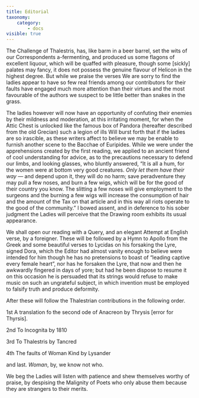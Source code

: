 ```yaml
---
title: Editorial
taxonomy:
    category:
        - docs
visible: true
---
```


The Challenge of Thalestris, has, like barm in a beer barrel, set the wits of our Correspondents a-fermenting, and produced us some flagons of excellent liquour, which will be quaffed with pleasure, though some [sickly] palates may fancy, it does not possess the genuine flavour of Helicon in the highest degree. But while we praise the verses We are sorry to find the ladies appear to have so few real friends among our contributors for their faults have engaged much more attention than their virtues and the most favourable of the authors we suspect to be little better than snakes in the grass.

The ladies however will now have an opportunity of confuting their enemies by their mildness and moderation, at this irritating moment, for when the Attic Chest is unlocked like the famous box of Pandora (hereafter described from the old Grecian) such a legion of ills Will burst forth that if the ladies are so irascible, as these writers affect to believe we may be enable to furnish another scene to the Bacchae of Euripides. While we were under the apprehensions created by the first reading, we applied to an ancient friend of cool understanding for advice, as to the precautions necessary to defend our limbs, and looking glasses, who bluntly answered, “It is all a hum, for the women were at bottom very good creatures. *Only let them have their way* — and depend upon it, they will do no harm; save peradventure they may pull a few noses, and burn a few wigs, which will be for the good of their country you know. The slitting a few noses will give employment to the surgeons and the burning a few wigs will increase the consumption of hair and the amount of the Tax on that article and in this way all riots operate to the good of the community.” I bowed assent, and in deference to his sober judgment the Ladies will perceive that the Drawing room exhibits its usual appearance.

We shall open our reading with a Query, and an elegant Attempt at English verse, by a foreigner. These will be followed by a Hymn to Apollo from the Greek and some beautiful verses to Lycidas on his forsaking the Lyre, signed Dora, which the Editor had almost vanity enough to believe were intended for him though he has no pretensions to boast of “leading captive every female heart”, nor has he forsaken the Lyre, that now and then he awkwardly fingered in days of yore; but had he been dispose to resume it on this occasion he is persuaded that its strings would refuse to make music on such an ungrateful subject, in which invention must be employed to falsify truth and produce deformity.

After these will follow the Thalestrian contributions in the following order.

1st	A translation fo the second ode of Anacreon by Thrysis [error for Thyrsis].

2nd To Incognita by 1810

3rd To Thalestris by Tancred

4th The faults of Woman Kind by Lysander

and last. *Woman*, by, we know not who.

We beg the Ladies will listen with patience and shew themselves worthy of praise, by despising the Malignity of Poets who only abuse them because they are strangers to their merits.
